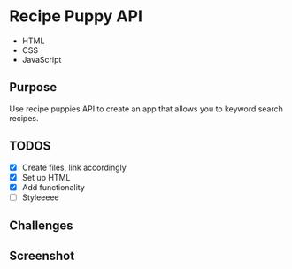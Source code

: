 # Recipe Puppy API
- HTML
- CSS
- JavaScript

## Purpose
Use recipe puppies API to create an app that allows you to keyword search recipes.

## TODOS
- [x] Create files, link accordingly
- [x] Set up HTML
- [x] Add functionality
- [ ] Styleeeee

## Challenges

## Screenshot
